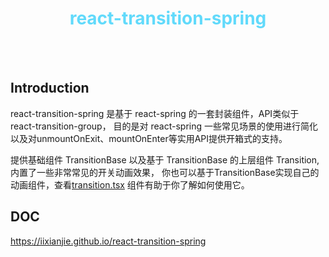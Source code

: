 <h1 align="center" style="color: #61dafb;">react-transition-spring</h1>

<br>
<br>

## Introduction
react-transition-spring 是基于 react-spring 的一套封装组件，API类似于 react-transition-group，
目的是对 react-spring 一些常见场景的使用进行简化以及对unmountOnExit、mountOnEnter等实用API提供开箱式的支持。

提供基础组件 TransitionBase 以及基于 TransitionBase 的上层组件 Transition, 内置了一些非常常见的开关动画效果，
你也可以基于TransitionBase实现自己的动画组件，查看[transition.tsx](https://github.com/Iixianjie/react-transition-spring/blob/master/src/transition.tsx)
组件有助于你了解如何使用它。

## DOC
<https://iixianjie.github.io/react-transition-spring>
